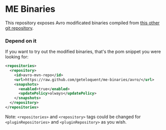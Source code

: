 # ME Binaries

This repository exposes Avro modificated binaries compiled from
[this other git repository][modified-avro].

### Depend on it

If you want to try out the modified binaries, that's the pom snippet you were
looking for:

```xml
<repositories>
  <repository>
    <id>avro-mvn-repo</id>
    <url>https://raw.github.com/geteloquent/me-binaries/avro/</url>
    <snapshots>
      <enabled>true</enabled>
      <updatePolicy>always</updatePolicy>
    </snapshots>
  </repository>
</repositories>
```

Note: `<repositories>` and `<repository>` tags could be changed for
`<pluginRepositories>` and `<pluginRepository>` as you wish.

[modified-avro]: https://github.com/geteloquent/avro
